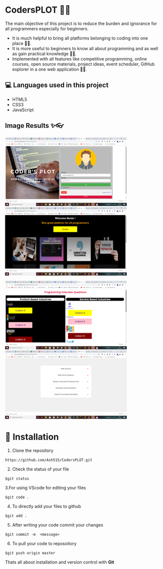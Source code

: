 # CodersPLOT 👨‍💻
 
The main objective of this project is to reduce the burden and ignorance for all programmers especially for beginners. 
- It is much helpful to bring all platforms belonging to coding into one place 👨‍💻.
- It is more useful to beginners to know all about programming and as well as gain practical knowledge 👨‍💻.
- Implemented with all features like competitive programming, online courses, open source materials, project ideas, event scheduler, GitHub explorer in a one web application 👨‍💻. 

## 💻 Languages used in this project
- HTML5
- CSS3
- JavaScript

## Image Results ✨👓
<img src="Output Images/CP 1.png" width="400px">    <img src="Output Images/Cp 2.png" width="400px">

<img src="Output Images/CP 3.png" width="400px">    <img src="Output Images/CP 5.png" width="400px">
# 🚀&nbsp;Installation 
1. Clone the repository 
```
https://github.com/Ash515/CodersPLOT.git
```
2. Check the status of your file 
```
$git status
```

3.For using VScode for editing your files 
```
$git code .
```
4. To directly add your files to github
```
$git add .
```
5. After writing your code commit your changes 
```
$git commit -m  <message>
```
6. To pull your code to reposoitory
```
$git push origin master
```
Thats all about installation and version control with **Git**

